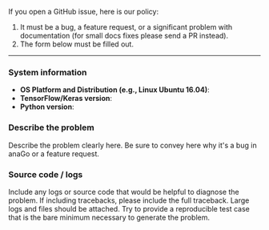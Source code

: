 If you open a GitHub issue, here is our policy:

1. It must be a bug, a feature request, or a significant problem with documentation (for small docs fixes please send a PR instead).
2. The form below must be filled out.

------------------------

### System information
- **OS Platform and Distribution (e.g., Linux Ubuntu 16.04)**:
- **TensorFlow/Keras version**:
- **Python version**: 

### Describe the problem
Describe the problem clearly here. Be sure to convey here why it's a bug in anaGo or a feature request.

### Source code / logs
Include any logs or source code that would be helpful to diagnose the problem. If including tracebacks, please include the full traceback. Large logs and files should be attached. Try to provide a reproducible test case that is the bare minimum necessary to generate the problem.